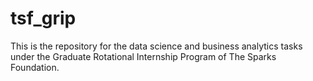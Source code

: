 # tsf_grip
This is the repository for the data science and business analytics tasks under the Graduate Rotational Internship Program of The Sparks Foundation.

